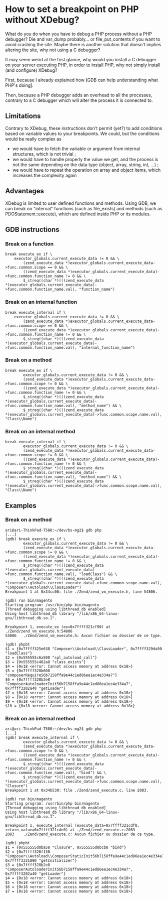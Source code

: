 # How to set a breakpoint on PHP without XDebug?

What do you do when you have to debug a PHP process without a PHP debugger? 
Die and var\_dump probably... or file\_put\_contents if you want to avoid crashing the site. 
Maybe there is another solution that doesn't implies altering the site, why not using a C debugger?

It may seem weird at the first glance, why would you install a C debugger on your server executing PHP, in order to install PHP, why not simply install (and configure) XDebug?

First, because I already explained how [GDB can help understanding what PHP's doing]. 

Then, because a PHP debugger adds an overhead to all the processes, contrary to a C debugger which will alter the process it is connected to.

## Limitations
Contrary to XDebug, these instructions don't permit (yet?) to add conditions based on variable values to your breakpoints. We could, but the conditions would be really complex as 
* we would have to fetch the variable or argument from internal structures, which is not trivial ;
* we would have to handle properly the value we get, and the process is not the same depending on the data type (object, array, string, int, ...) ;
* we would have to repeat the operation on array and object items, which increases the complexity again

## Advantages
XDebug is limited to user defined functions and methods. Using GDB, we can break on "internal" functions (such as file\_exists) and methods (such as PDOStatement::execute), which are defined inside PHP or its modules.

## GDB instructions
### Break on a function
```
break execute_ex if \
	executor_globals.current_execute_data != 0 && \
        (zend_execute_data *)executor_globals.current_execute_data->func.common.scope == 0 && \
        ((zend_execute_data *)executor_globals.current_execute_data)->func.common.function_name != 0 && \
        $_streq((char *)(((zend_execute_data *)executor_globals.current_execute_data)->func.common.function_name.val), "function_name")
```

### Break on an internal function
```
break execute_internal if \
	executor_globals.current_execute_data != 0 && \
        (zend_execute_data *)executor_globals.current_execute_data->func.common.scope == 0 && \
        ((zend_execute_data *)executor_globals.current_execute_data)->func.common.function_name != 0 && \
        $_streq((char *)(((zend_execute_data *)executor_globals.current_execute_data)->func.common.function_name.val), "internal_function_name")
```

### Break on a method
```
break execute_ex if \
        executor_globals.current_execute_data != 0 && \
        (zend_execute_data *)executor_globals.current_execute_data->func.common.scope != 0 && \
        ((zend_execute_data *)executor_globals.current_execute_data)->func.common.function_name != 0 && \
        $_streq((char *)(((zend_execute_data *)executor_globals.current_execute_data)->func.common.function_name.val), "method_name") && \
        $_streq((char *)(((zend_execute_data *)executor_globals.current_execute_data)->func.common.scope.name.val), "Class\\Name")
```

### Break on an internal method
```
break execute_internal if \
        executor_globals.current_execute_data != 0 && \
        (zend_execute_data *)executor_globals.current_execute_data->func.common.scope != 0 && \
        ((zend_execute_data *)executor_globals.current_execute_data)->func.common.function_name != 0 && \
        $_streq((char *)(((zend_execute_data *)executor_globals.current_execute_data)->func.common.function_name.val), "method_name") && \
        $_streq((char *)(((zend_execute_data *)executor_globals.current_execute_data)->func.common.scope.name.val), "Class\\Name")
```


## Examples
### Break on a method
```
ari@ari-ThinkPad-T580:~/dev/bs-mg2$ gdb php
[...]
(gdb) break execute_ex if \
        executor_globals.current_execute_data != 0 && \
        (zend_execute_data *)executor_globals.current_execute_data->func.common.scope != 0 && \
        ((zend_execute_data *)executor_globals.current_execute_data)->func.common.function_name != 0 && \
        $_streq((char *)(((zend_execute_data *)executor_globals.current_execute_data)->func.common.function_name.val), "loadClass") && \
        $_streq((char *)(((zend_execute_data *)executor_globals.current_execute_data)->func.common.scope.name.val), "Composer\\Autoload\\ClassLoader")
Breakpoint 1 at 0x34cc00: file ./Zend/zend_vm_execute.h, line 54806.

(gdb) run bin/magento 
Starting program: /usr/bin/php bin/magento
[Thread debugging using libthread_db enabled]
Using host libthread_db library "/lib/x86_64-linux-gnu/libthread_db.so.1".

Breakpoint 1, execute_ex (ex=0x7ffff321cf90) at ./Zend/zend_vm_execute.h:54806
54806	./Zend/zend_vm_execute.h: Aucun fichier ou dossier de ce type.

(gdb) phpbt
$1 = {0x7ffff325e638 "Composer\\Autoload\\ClassLoader", 0x7ffff329da90 "loadClass"}
$2 = {0x555555c6a508 "spl_autoload_call"}
$3 = {0x555555c482a8 "class_exists"}
$4 = {0x18 <error: Cannot access memory at address 0x18>}
$5 = {0x7ffff328b608 "composerRequire56b7158ffa9e44c1ed86ea1ec4e334a7"}
$6 = {0x7ffff328b2e8 "ComposerAutoloaderInit56b7158ffa9e44c1ed86ea1ec4e334a7", 0x7ffff3202a40 "getLoader"}
$7 = {0x18 <error: Cannot access memory at address 0x18>}
$8 = {0x18 <error: Cannot access memory at address 0x18>}
$9 = {0x18 <error: Cannot access memory at address 0x18>}
$10 = {0x18 <error: Cannot access memory at address 0x18>}
```

### Break on an internal method
```
ari@ari-ThinkPad-T580:~/dev/bs-mg2$ gdb php
[...]
(gdb) break execute_internal if \
        executor_globals.current_execute_data != 0 && \
        (zend_execute_data *)executor_globals.current_execute_data->func.common.scope != 0 && \
        ((zend_execute_data *)executor_globals.current_execute_data)->func.common.function_name != 0 && \
        $_streq((char *)(((zend_execute_data *)executor_globals.current_execute_data)->func.common.function_name.val), "bind") && \
        $_streq((char *)(((zend_execute_data *)executor_globals.current_execute_data)->func.common.scope.name.val), "Closure")
Breakpoint 1 at 0x34b530: file ./Zend/zend_execute.c, line 2083.

(gdb) run bin/magento 
Starting program: /usr/bin/php bin/magento
[Thread debugging using libthread_db enabled]
Using host libthread_db library "/lib/x86_64-linux-gnu/libthread_db.so.1".

Breakpoint 1, execute_internal (execute_data=0x7ffff321cdf0, return_value=0x7ffff321cde0) at ./Zend/zend_execute.c:2083
2083	./Zend/zend_execute.c: Aucun fichier ou dossier de ce type.

(gdb) phpbt
$1 = {0x555555d0ba58 "Closure", 0x555555d0bcb8 "bind"}
$2 = {0x7ffff326f138 "Composer\\Autoload\\ComposerStaticInit56b7158ffa9e44c1ed86ea1ec4e334a7", 0x7ffff3321090 "getInitializer"}
$3 = {0x7ffff328b2e8 "ComposerAutoloaderInit56b7158ffa9e44c1ed86ea1ec4e334a7", 0x7ffff3202a40 "getLoader"}
$4 = {0x18 <error: Cannot access memory at address 0x18>}
$5 = {0x18 <error: Cannot access memory at address 0x18>}
$6 = {0x18 <error: Cannot access memory at address 0x18>}
$7 = {0x18 <error: Cannot access memory at address 0x18>}
```
